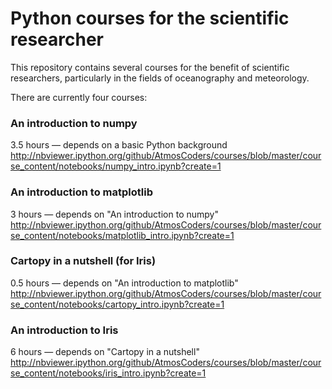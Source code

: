 Python courses for the scientific researcher
============================================

This repository contains several courses for the benefit of scientific researchers,
particularly in the fields of oceanography and meteorology.

There are currently four courses:

### An introduction to numpy
3.5 hours &mdash; depends on a basic Python background
http://nbviewer.ipython.org/github/AtmosCoders/courses/blob/master/course_content/notebooks/numpy_intro.ipynb?create=1

### An introduction to matplotlib
3 hours &mdash; depends on "An introduction to numpy"
http://nbviewer.ipython.org/github/AtmosCoders/courses/blob/master/course_content/notebooks/matplotlib_intro.ipynb?create=1

### Cartopy in a nutshell (for Iris)
0.5 hours &mdash; depends on "An introduction to matplotlib"
http://nbviewer.ipython.org/github/AtmosCoders/courses/blob/master/course_content/notebooks/cartopy_intro.ipynb?create=1

### An introduction to Iris
6 hours &mdash; depends on "Cartopy in a nutshell"
http://nbviewer.ipython.org/github/AtmosCoders/courses/blob/master/course_content/notebooks/iris_intro.ipynb?create=1
